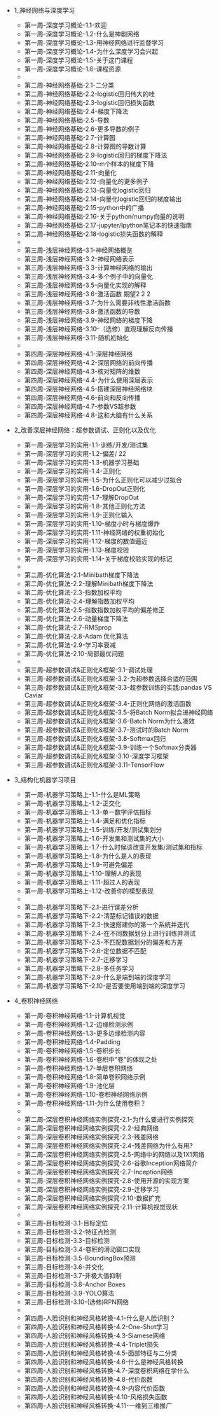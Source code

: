 ﻿- 1_神经网络与深度学习
	- 第一周-深度学习概论-1.1-欢迎
	- 第一周-深度学习概论-1.2-什么是神剧网络
	- 第一周-深度学习概论-1.3-用神经网络进行监督学习
	- 第一周-深度学习概论-1.4-为什么深度学习会兴起
	- 第一周-深度学习概论-1.5-关于这门课程
	- 第一周-深度学习概论-1.6-课程资源
	- 
	- 第二周-神经网络基础-2.1-二分类
	- 第二周-神经网络基础-2.2-logistic回归伟大的哇 
	- 第二周-神经网络基础-2.3-logistic回归损失函数
	- 第二周-神经网络基础-2.4-梯度下降法
	- 第二周-神经网络基础-2.5-导数
	- 第二周-神经网络基础-2.6-更多导数的例子
	- 第二周-神经网络基础-2.7-计算图
	- 第二周-神经网络基础-2.8-计算图的导数计算
	- 第二周-神经网络基础-2.9-logistic回归的梯度下降法
	- 第二周-神经网络基础-2.10-m个样本的梯度下降
	- 第二周-神经网络基础-2.11-向量化
	- 第二周-神经网络基础-2.12-向量化的更多例子
	- 第二周-神经网络基础-2.13-向量化logistic回归
	- 第二周-神经网络基础-2.14-向量化logistic回归的梯度输出
	- 第二周-神经网络基础-2.15-python中的广播
	- 第二周-神经网络基础-2.16-关于python/numpy向量的说明
	- 第二周-神经网络基础-2.17-jupyter/Ipython笔记本的快速指南
	- 第二周-神经网络基础-2.18-logistic损失函数的解释
	- 
	- 第三周-浅层神经网络-3.1-神经网络概览
	- 第三周-浅层神经网络-3.2-神经网络表示
	- 第三周-浅层神经网络-3.3-计算神经网络的输出
	- 第三周-浅层神经网络-3.4-多个例子中的向量化
	- 第三周-浅层神经网络-3.5-向量化实现的解释
	- 第三周-浅层神经网络-3.6-激活函数 期望2  2 2 
	- 第三周-浅层神经网络-3.7-为什么需要非线性激活函数
	- 第三周-浅层神经网络-3.8-激活函数的导数
	- 第三周-浅层神经网络-3.9-神经网络的梯度下降
	- 第三周-浅层神经网络-3.10-（选修）直观理解反向传播
	- 第三周-浅层神经网络-3.11-随机初始化
	- 
	- 第四周-深层神经网络-4.1-深层神经网络
	- 第四周-深层神经网络-4.2-深层网络的前向传播
	- 第四周-深层神经网络-4.3-核对矩阵的维数
	- 第四周-深层神经网络-4.4-为什么使用深层表示
	- 第四周-深层神经网络-4.5-搭建深层神经网络块
	- 第四周-深层神经网络-4.6-前向和反向传播
	- 第四周-深层神经网络-4.7-参数VS超参数
	- 第四周-深层神经网络-4.8-这和大脑有什么关系


- 2_改善深层神经网络：超参数调试、正则化以及优化
	- 第一周-深层学习的实用-1.1-训练/开发/测试集
	- 第一周-深层学习的实用-1.2-偏差/ 22  
	- 第一周-深层学习的实用-1.3-机器学习基础
	- 第一周-深层学习的实用-1.4-正则化
	- 第一周-深层学习的实用-1.5-为什么正则化可以减少过拟合
	- 第一周-深层学习的实用-1.6-DropOut正则化
	- 第一周-深层学习的实用-1.7-理解DropOut
	- 第一周-深层学习的实用-1.8-其他正则化方法
	- 第一周-深层学习的实用-1.9-正则化输入
	- 第一周-深层学习的实用-1.10-梯度小时与梯度爆炸
	- 第一周-深层学习的实用-1.11-神经网络的权重初始化
	- 第一周-深层学习的实用-1.12-梯度的数值逼近
	- 第一周-深层学习的实用-1.13-梯度校验
	- 第一周-深层学习的实用-1.14-关于梯度校验实现的标记
	- 
	- 第二周-优化算法-2.1-Minibath梯度下降法
	- 第二周-优化算法-2.2-理解Minibath梯度下降法
	- 第二周-优化算法-2.3-指数加权平均
	- 第二周-优化算法-2.4-理解指数加权平均
	- 第二周-优化算法-2.5-指数指数加权平均的偏差修正
	- 第二周-优化算法-2.6-动量梯度下降法
	- 第二周-优化算法-2.7-RMSprop
	- 第二周-优化算法-2.8-Adam 优化算法
	- 第二周-优化算法-2.9-学习率衰减
	- 第二周-优化算法-2.10-局部最优问题
	- 
	- 第三周-超参数调试&正则化&框架-3.1-调试处理
	- 第三周-超参数调试&正则化&框架-3.2-为超参数选择合适的范围
	- 第三周-超参数调试&正则化&框架-3.3-超参数训练的实践:pandas VS Caviar
	- 第三周-超参数调试&正则化&框架-3.4-正则化网络的激活函数
	- 第三周-超参数调试&正则化&框架-3.5-将Batch Norm拟合进神经网络
	- 第三周-超参数调试&正则化&框架-3.6-Batch Norm为什么凑效
	- 第三周-超参数调试&正则化&框架-3.7-测试时的Batch Norm
	- 第三周-超参数调试&正则化&框架-3.8-Softmax回归
	- 第三周-超参数调试&正则化&框架-3.9-训练一个Softmax分类器
	- 第三周-超参数调试&正则化&框架-3.10-深度学习框架
	- 第三周-超参数调试&正则化&框架-3.11-TensorFlow

- 3_结构化机器学习项目
	- 第一周-机器学习策略上-1.1-什么是ML策略
	- 第一周-机器学习策略上-1.2-正交化
	- 第一周-机器学习策略上-1.3-单一数字评估指标
	- 第一周-机器学习策略上-1.4-满足和优化指标
	- 第一周-机器学习策略上-1.5-训练/开发/测试集划分
	- 第一周-机器学习策略上-1.6-开发集和测试集的大小
	- 第一周-机器学习策略上-1.7-什么时候该改变开发集/测试集和指标
	- 第一周-机器学习策略上-1.8-为什么是人的表现
	- 第一周-机器学习策略上-1.9-可避免偏差
	- 第一周-机器学习策略上-1.10-理解人的表现
	- 第一周-机器学习策略上-1.11-超过人的表现
	- 第一周-机器学习策略上-1.12-改善你的模型表现
	- 
	- 第二周-机器学习策略下-2.1-进行误差分析
	- 第二周-机器学习策略下-2.2-清楚标记错误的数据
	- 第二周-机器学习策略下-2.3-快速搭建你的第一个系统并迭代
	- 第二周-机器学习策略下-2.4-在不同数据划分上进行训练并测试
	- 第二周-机器学习策略下-2.5-不匹配数据划分的偏差和方差
	- 第二周-机器学习策略下-2.6-定位数据不匹配
	- 第二周-机器学习策略下-2.7-迁移学习
	- 第二周-机器学习策略下-2.8-多任务学习
	- 第二周-机器学习策略下-2.9-什么是端到端的深度学习
	- 第二周-机器学习策略下-2.10-是否要使用端到端的深度学习

- 4_卷积神经网络
	- 第一周-卷积神经网络-1.1-计算机视觉
	- 第一周-卷积神经网络-1.2-边缘检测示例
	- 第一周-卷积神经网络-1.3-更多边缘检测内容
	- 第一周-卷积神经网络-1.4-Padding
	- 第一周-卷积神经网络-1.5-卷积步长
	- 第一周-卷积神经网络-1.6-卷积中"卷"的体现之处
	- 第一周-卷积神经网络-1.7-单层卷积网络
	- 第一周-卷积神经网络-1.8-简单卷积网络示例
	- 第一周-卷积神经网络-1.9-池化层
	- 第一周-卷积神经网络-1.10-卷积神经网络示例
	- 第一周-卷积神经网络-1.11-为什么使用卷积？
	- 
	- 第二周-深层卷积神经网络实例探究-2.1-为什么要进行实例探究
	- 第二周-深层卷积神经网络实例探究-2.2-经典网络
	- 第二周-深层卷积神经网络实例探究-2.3-残差网络
	- 第二周-深层卷积神经网络实例探究-2.4-残差网络为什么有用?
	- 第二周-深层卷积神经网络实例探究-2.5-网络中的网络以及1X1网络
	- 第二周-深层卷积神经网络实例探究-2.6-谷歌Inception网络简介
	- 第二周-深层卷积神经网络实例探究-2.7-Inception网络
	- 第二周-深层卷积神经网络实例探究-2.8-使用开源的实现方案
	- 第二周-深层卷积神经网络实例探究-2.9-迁移学习
	- 第二周-深层卷积神经网络实例探究-2.10-数据扩充
	- 第二周-深层卷积神经网络实例探究-2.11-计算机视觉现状
	- 
	- 第三周-目标检测-3.1-目标定位
	- 第三周-目标检测-3.2-特征点检测
	- 第三周-目标检测-3.3-目标检测
	- 第三周-目标检测-3.4-卷积的滑动窗口实现
	- 第三周-目标检测-3.5-BoundingBox预测
	- 第三周-目标检测-3.6-并交化
	- 第三周-目标检测-3.7-非极大值抑制
	- 第三周-目标检测-3.8-Anchor Boxes
	- 第三周-目标检测-3.9-YOLO算法
	- 第三周-目标检测-3.10-(选修)RPN网络
	- 
	- 第四周-人脸识别和神经风格转换-4.1-什么是人脸识别？
	- 第四周-人脸识别和神经风格转换-4.2-One-Shot学习
	- 第四周-人脸识别和神经风格转换-4.3-Siamese网络
	- 第四周-人脸识别和神经风格转换-4.4-Triplet损失
	- 第四周-人脸识别和神经风格转换-4.5-面部特征与二分类
	- 第四周-人脸识别和神经风格转换-4.6-什么是神经风格转换
	- 第四周-人脸识别和神经风格转换-4.7-深度卷积网络在学什么
	- 第四周-人脸识别和神经风格转换-4.8-代价函数
	- 第四周-人脸识别和神经风格转换-4.9-内容代价函数
	- 第四周-人脸识别和神经风格转换-4.10-风格损失函数
	- 第四周-人脸识别和神经风格转换-4.11-一维到三维推广

